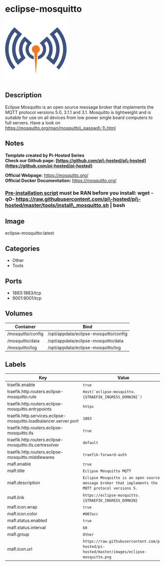 # eclipse-mosquitto

![Logo](images/eclipsemosquitto.png)

## Description
Eclipse Mosquitto is an open source message broker that implements the MQTT protocol versions 5\.0, 3\.1\.1 and 3\.1\. Mosquitto is lightweight and is suitable for use on all devices from low power single board computers to full servers.
Have a look on https://mosquitto.org/man/mosquitto\_passwd\-1\.html

## Notes
**Template created by Pi\-Hosted Series**  
**Check our Github page: [https://github.com/pi\-hosted/pi\-hosted](https://github.com/pi-hosted/pi-hosted)**  
  
**Official Webpage:** <https://mosquitto.org/>  
**Official Docker Documentation:** <https://mosquitto.org/>  
  
### **[Pre\-installation script](https://github.com/pi-hosted/pi-hosted/blob/master/tools/install_mosquitto.sh) must be RAN before you install:** wget \-qO\- https://raw.githubusercontent.com/pi\-hosted/pi\-hosted/master/tools/install\_mosquitto.sh \| bash

  
  


## Image
eclipse-mosquitto:latest

## Categories
- Other
- Tools

## Ports
- 1883:1883/tcp
- 9001:9001/tcp

## Volumes
| Container | Bind |
|-----------|------|
| /mosquitto/config | /opt/appdata/eclipse-mosquitto/config |
| /mosquitto/data | /opt/appdata/eclipse-mosquitto/data |
| /mosquitto/log | /opt/appdata/eclipse-mosquitto/log |

## Labels
| Key | Value |
|-----|-------|
| traefik.enable | ```true``` |
| traefik.http.routers.eclipse-mosquitto.rule | ```Host(`eclipse-mosquitto.{$TRAEFIK_INGRESS_DOMAIN}`)``` |
| traefik.http.routers.eclipse-mosquitto.entrypoints | ```https``` |
| traefik.http.services.eclipse-mosquitto.loadbalancer.server.port | ```1883``` |
| traefik.http.routers.eclipse-mosquitto.tls | ```true``` |
| traefik.http.routers.eclipse-mosquitto.tls.certresolver | ```default``` |
| traefik.http.routers.eclipse-mosquitto.middlewares | ```traefik-forward-auth``` |
| mafl.enable | ```true``` |
| mafl.title | ```Eclipse Mosquitto MQTT``` |
| mafl.description | ```Eclipse Mosquitto is an open source message broker that implements the MQTT protocol versions 5.``` |
| mafl.link | ```https://eclipse-mosquitto.{$TRAEFIK_INGRESS_DOMAIN}``` |
| mafl.icon.wrap | ```true``` |
| mafl.icon.color | ```#007acc``` |
| mafl.status.enabled | ```true``` |
| mafl.status.interval | ```60``` |
| mafl.group | ```Other``` |
| mafl.icon.url | ```https://raw.githubusercontent.com/pi-hosted/pi-hosted/master/images/eclipse-mosquitto.png``` |

